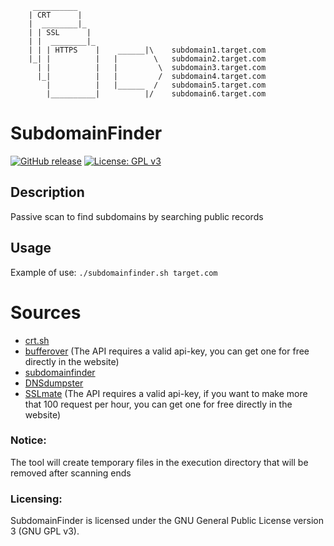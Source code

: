```shell
     __________
    | CRT      |
    |  ________|_
    | | SSL      |
    | |  ________|_
    | | | HTTPS    |    ______|\    subdomain1.target.com
    |_| |          |   |        \   subdomain2.target.com
      | |          |   |         \  subdomain3.target.com
      |_|          |   |         /  subdomain4.target.com
        |          |   |______  /   subdomain5.target.com
        |__________|          |/    subdomain6.target.com
```
# SubdomainFinder

[![GitHub release](https://img.shields.io/github/v/release/matthernet/SubdomainCertificate)](https://github.com/matthernet/SubdomainCertificate/releases/)
[![License: GPL v3](https://img.shields.io/github/license/matthernet/SubdomainFinder)](https://img.shields.io/github/license/matthernet/SubdomainFinder)

## Description
Passive scan to find subdomains by searching public records

## Usage
Example of use: `./subdomainfinder.sh target.com`

# Sources 
- [crt.sh](https://crt.sh)
- [bufferover](https://tls.bufferover.run/) (The API requires a valid api-key, you can get one for free directly in the website)
- [subdomainfinder](https://subdomainfinder.c99.nl)
- [DNSdumpster](https://dnsdumpster.com)
- [SSLmate](https://sslmate.com/ct_search_api/) (The API requires a valid api-key, if you want to make more that 100 request per hour, you can get one for free directly in the website)

### Notice:
The tool will create temporary files in the execution directory that will be removed after scanning ends

### Licensing:
SubdomainFinder is licensed under the GNU General Public License version 3 (GNU GPL v3).
